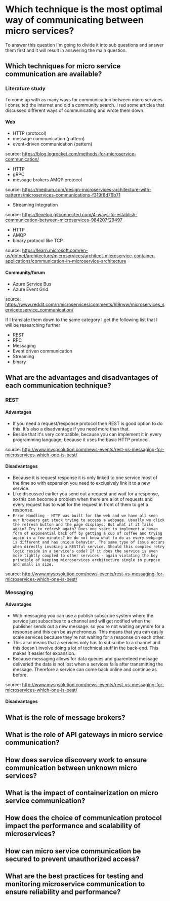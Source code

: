# Which technique is the most optimal way of communicating between micro services?
To answer this question I'm going to divide it into sub questions and answer them first and it will result in answering the main question.





## Which techniques for micro service communication are available?


### Literature study 
To come up with as many ways for communication between micro services I consulted the internet and did a community search. I red some articles that discussed different ways of communicating and wrote them down.

#### Web
- HTTP (protocol)
- message communication (pattern)
- event-driven communication (pattern)   

source: https://blog.logrocket.com/methods-for-microservice-communication/

- HTTP
- gRPC
- message brokers AMQP protocol

source: https://medium.com/design-microservices-architecture-with-patterns/microservices-communications-f319f8d76b71

- Streaming Integration

source: https://levelup.gitconnected.com/4-ways-to-establish-communication-between-microservices-984207f29497

- HTTP
- AMQP
- binary protocol like TCP   

source: https://learn.microsoft.com/en-us/dotnet/architecture/microservices/architect-microservice-container-applications/communication-in-microservice-architecture


#### Community/forum
- Azure Service Bus
- Azure Event Grid

source: https://www.reddit.com/r/microservices/comments/hl9rww/microservices_servicetoservice_communication/





If I translate them down to the same category I get the following list that I will be researching further

- REST
- RPC
- Messaging
- Event driven communication
- Streaming
- binary 


## What are the advantages and disadvantages of each communication technique?

### REST
#### Advantages
- If you need a request/response protocol then REST is good option to do this. It's also a disadvantage if you need more than that. 
- Beside that it's very compatible, because you can implement it in every programming language, because it uses the basic HTTP protocol.

source: http://www.myspsolution.com/news-events/rest-vs-messaging-for-microservices-which-one-is-best/

#### Disadvantages
- Because it is request response it is only linked to one service most of the time so with expansion you need to exclusively link it to a new service. 
- Like discussed earlier you send out a request and wait for a response, so this can become a problem when there are a lot of requests and every request has to wait for the request in front of them to get a response.
- ```Error Handling - HTTP was built for the web and we have all seen our browsers get stuck trying to access a webpage. Usually we click the refresh button and the page displays. But what if it fails again? Try to refresh again? Does one start to implement a human form of exponential back off by getting a cup of coffee and trying again in a few minutes? We do not know what to do as every webpage is different and has unique behavior. The same type of issue occurs when directly invoking a RESTful service. Should this complex retry logic reside in a service's code? If it does the service is even more tightly coupled to other services - again violating the key principle of keeping microservices architecture single in purpose and small in size.```

source: http://www.myspsolution.com/news-events/rest-vs-messaging-for-microservices-which-one-is-best/

### Messaging
#### Advantages
- With messaging you can use a publish subscribe system where the service just subscribes to a channel and will get notified when the publisher sends out a new message. so you're not waiting anymore for a response and this can be asynchronous. This means that you can easily scale services because they're not waiting for a response on each other.
- This also means that a services only has to subscribe to a channel and this doesn't involve doing a lot of technical stuff in the back-end. This makes it easier for expansion.
- Because messaging allows for data queues and guarenteed message deliveried the data is not lost when a services fails after transmitting the message. Therefore a service can come back online and continue as before.

source: http://www.myspsolution.com/news-events/rest-vs-messaging-for-microservices-which-one-is-best/

#### Disadvantages

## What is the role of message brokers?
## What is the role of API gateways in micro service communication?
## How does service discovery work to ensure communication between unknown micro services?
## What is the impact of containerization on micro service communication?
## How does the choice of communication protocol impact the performance and scalability of microservices?
## How can micro service communication be secured to prevent unauthorized access?
## What are the best practices for testing and monitoring microservice communication to ensure reliability and performance?
